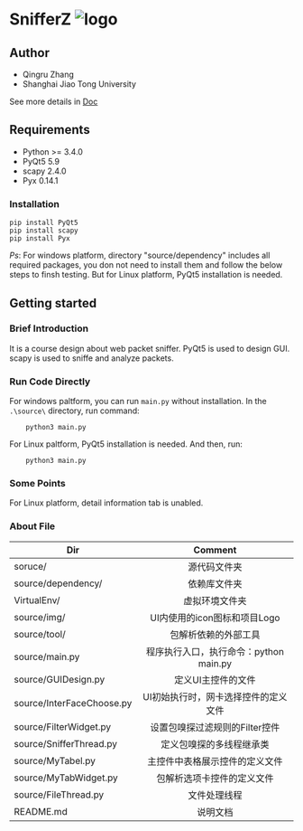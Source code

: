 # SnifferZ ![logo](source/img/SnifferLogo.png|width=50)

## Author
+ Qingru Zhang
+ Shanghai Jiao Tong University

See more details in [Doc](https://github.com/QingruZhang/SnifferZ/blob/master/doc/SnifferZ%E9%A1%B9%E7%9B%AE%E6%96%87%E6%A1%A3.pdf)


## Requirements

* Python >= 3.4.0 
* PyQt5 5.9
* scapy 2.4.0
* Pyx 0.14.1

### Installation ###
    pip install PyQt5
    pip install scapy
    pip install Pyx

_Ps_: For windows platform, directory "source/dependency" includes all required packages, you don not need to install them and follow the below steps to finsh testing. But for Linux platform, PyQt5 installation is needed.

## Getting started

### Brief Introduction
It is a course design about web packet sniffer. PyQt5 is used to design GUI.
scapy is used to sniffe and analyze packets.

### Run Code Directly
For windows paltform, you can run `main.py` without installation.
In the ``.\source\`` directory, run command:
```
    python3 main.py
```

For Linux paltform, PyQt5 installation is needed. And then, run:

```
    python3 main.py
```


### Some Points
For Linux platform, detail information tab is unabled.


### About File

| Dir   |      Comment      |
|----------|:-------------:|
|soruce/                   |    源代码文件夹  |
|source/dependency/        |    依赖库文件夹  |
|VirtualEnv/               |    虚拟环境文件夹 |
|source/img/               |    UI内使用的icon图标和项目Logo |
|source/tool/              |    包解析依赖的外部工具  |
|source/main.py            |    程序执行入口，执行命令：python main.py  |
|source/GUIDesign.py       |    定义UI主控件的文件  |
|source/InterFaceChoose.py |    UI初始执行时，网卡选择控件的定义文件 |
|source/FilterWidget.py    |    设置包嗅探过滤规则的Filter控件  |
|source/SnifferThread.py   |    定义包嗅探的多线程继承类    |
|source/MyTabel.py         |    主控件中表格展示控件的定义文件 |
|source/MyTabWidget.py     |    包解析选项卡控件的定义文件   |
|source/FileThread.py      |    文件处理线程  |
|README.md                 |    说明文档    |

